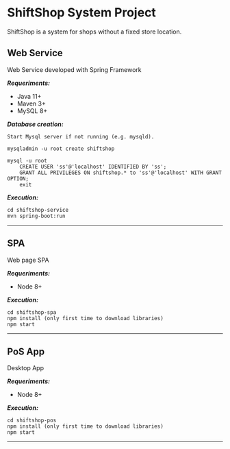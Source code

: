 # ShiftShop System Project

ShiftShop is a system for shops without a fixed store location.

## Web Service

Web Service developed with Spring Framework

***Requeriments:***

- Java 11+
- Maven 3+
- MySQL 8+

***Database creation:***

```
Start Mysql server if not running (e.g. mysqld).

mysqladmin -u root create shiftshop

mysql -u root
    CREATE USER 'ss'@'localhost' IDENTIFIED BY 'ss';
    GRANT ALL PRIVILEGES ON shiftshop.* to 'ss'@'localhost' WITH GRANT OPTION;
    exit
```

***Execution:***

```
cd shiftshop-service
mvn spring-boot:run
```



------

## SPA

Web page SPA

***Requeriments:***

- Node 8+

***Execution:***

```
cd shiftshop-spa
npm install (only first time to download libraries)
npm start
```



------

## PoS App

Desktop App

***Requeriments:***

- Node 8+

***Execution:***

```
cd shiftshop-pos
npm install (only first time to download libraries)
npm start
```



------

